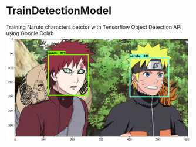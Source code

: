 # TrainDetectionModel
Training Naruto characters detctor with Tensorflow Object Detection API using Google Colab
![](https://github.com/popCain/TrainDetectionModel/blob/main/image/result_1.png)
